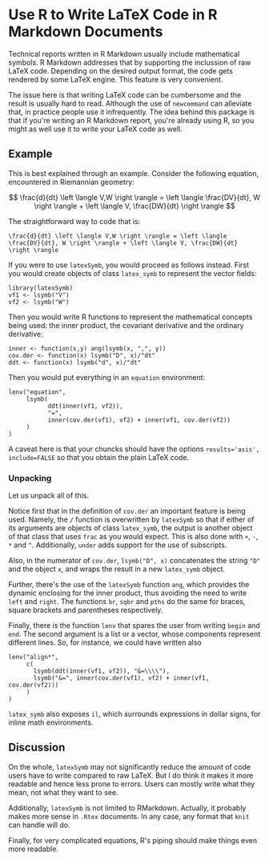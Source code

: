 # Use R to Write LaTeX Code in R Markdown Documents

Technical reports written in R Markdown usually include mathematical symbols. 
R Markdown addresses that by supporting the inclussion of raw LaTeX code. 
Depending on the desired output format, the code gets rendered by some LaTeX engine.
This feature is very convenient. 

The issue here is that writing LaTeX code can be cumbersome and the result is usually hard to read. 
Although the use of `newcommand` can alleviate that, in practice people use it infrequently.
The idea behind this package is that if you're writing an R Markdown report, you're already using R, 
so you might as well use it to write your LaTeX code as well.  

## Example

This is best explained through an example. 
Consider the following equation, encountered in Riemannian geometry:

$$
\frac{d}{dt} \left \langle V,W \right \rangle = \left \langle \frac{DV}{dt}, W \right \rangle + \left \langle V, \frac{DW}{dt} \right \rangle
$$

The straightforward way to code that is:
```{latex}
\frac{d}{dt} \left \langle V,W \right \rangle = \left \langle \frac{DV}{dt}, W \right \rangle + \left \langle V, \frac{DW}{dt} \right \rangle
```

If you were to use `latexSymb`, you would proceed as follows instead. 
First you would create objects of class `latex_symb` to represent the vector fields:

```{r}
library(latexSymb)
vf1 <- lsymb("V")
vf2 <- lsymb("W")
```

Then you would write R functions to represent the mathematical concepts being used: the inner product, the covariant derivative and the ordinary derivative:

```{r}
inner <- function(x,y) ang(lsymb(x, ",", y))
cov.der <- function(x) lsymb("D", x)/"dt"
ddt <- function(x) lsymb("d", x)/"dt"
```

Then you would put everything in an `equation` environment:

```{r}
lenv("equation", 
     lsymb(
           ddt(inner(vf1, vf2)), 
           "=", 
           inner(cov.der(vf1), vf2) + inner(vf1, cov.der(vf2))
     )
)
```
A caveat here is that your chuncks should have the options `results='asis', include=FALSE` 
so that you obtain the plain LaTeX code. 

### Unpacking

Let us unpack all of this. 

Notice first that in the definition of `cov.der` an important feature is being used. 
Namely, the `/` function is overwritten by `latexSymb` so that if either of its arguments 
are objects of class `latex_symb`, the output is another object of that class 
that uses `frac` as you would expect. 
This is also done with `+`, `-`, `*` and `^`. 
Additionally, `under` adds support for the use of subscripts. 

Also, in the numerator of `cov.der`, `lsymb("D", x)` concatenates the string `"D"` 
and the object `x`, and wraps the result in a new `latex_symb` object. 

Further, there's the use of the `latexSymb` function `ang`, which provides the dynamic enclosing for 
the inner product, thus avoiding the need to write `left` and `right`. 
The functions `br`, `sqbr` and `pths` do the same for braces, square brackets and parentheses respectively. 

Finally, there is the function `lenv` that spares the user from writing `begin` and `end`. 
The second argument is a list or a vector, whose components represent different lines. 
So, for instance, we could have written also

```{r}
lenv("align*", 
     c(
       lsymb(ddt(inner(vf1, vf2)), "&=\\\\"),
       lsymb("&=", inner(cov.der(vf1), vf2) + inner(vf1, cov.der(vf2)))
     )
)
```

`latex_symb` also exposes `il`, which surrounds expressions in dollar signs, 
for inline math environments. 

## Discussion

On the whole, `latexSymb` may not significantly reduce the amount of code
users have to write compared to raw LaTeX. 
But I do think it makes it more readable and hence less prone to errors. 
Users can mostly write what they mean, not what they want to see. 

Additionally, `latexSymb` is not limited to RMarkdown. 
Actually, it probably makes more sense in `.Rtex` documents. 
In any case, any format that `knit` can handle will do. 

Finally, for very complicated equations, R's piping should make things even more readable. 
